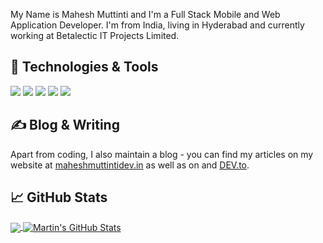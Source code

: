 


My Name is Mahesh Muttinti and I'm a Full Stack Mobile and Web Application Developer. I'm from India, living in Hyderabad and currently working at Betalectic IT Projects Limited.

## 🔧 Technologies & Tools
![](https://img.shields.io/badge/OS-Linux-informational?style=flat&logo=linux&logoColor=white&color=2bbc8a)
![](https://img.shields.io/badge/Code-Python-informational?style=flat&logo=python&logoColor=white&color=2bbc8a)
![](https://img.shields.io/badge/Code-JavaScript-informational?style=flat&logo=javascript&logoColor=white&color=2bbc8a)
![](https://img.shields.io/badge/Shell-Bash-informational?style=flat&logo=gnu-bash&logoColor=white&color=2bbc8a)
![](https://img.shields.io/badge/Tools-PostgreSQL-informational?style=flat&logo=postgresql&logoColor=white&color=2bbc8a)

## &#x270d; Blog & Writing

Apart from coding, I also maintain a blog - you can find my articles on my website at [maheshmuttintidev.in](https://maheshmuttintidev.in) as well as on  and [DEV.to](https://dev.to/maheshmuttinti).



## &#x1f4c8; GitHub Stats

<a href="https://github.com/maheshmuttinti/maheshmuttinti">
  <img align="center" src="https://github-readme-stats.vercel.app/api/top-langs/?username=maheshmuttinti&hide=java,html,tex&title_color=ffffff&text_color=c9cacc&icon_color=2bbc8a&bg_color=1d1f21&langs_count=3" />
</a>
<a href="https://github.com/maheshmuttinti/maheshmuttinti">
  <img align="center" src="https://github-readme-stats.vercel.app/api?username=maheshmuttinti&show_icons=true&line_height=27&count_private=true&title_color=ffffff&text_color=c9cacc&icon_color=2bbc8a&bg_color=1d1f21" alt="Martin's GitHub Stats" />
</a>


<!-- links to social media icons -->

<!-- icons with padding -->

[1.1]: http://i.imgur.com/tXSoThF.png (twitter icon with padding)
[2.1]: http://i.imgur.com/0o48UoR.png (github icon with padding)

<!-- icons without padding -->

[1.2]: http://i.imgur.com/wWzX9uB.png (twitter icon without padding)
[2.2]: http://i.imgur.com/9I6NRUm.png (github icon without padding)
[3.2]: https://raw.githubusercontent.com/maheshmuttinti/maheshmuttinti/master/linkedin-3-16.png (LinkedIn icon without padding)


<!-- links to your social media accounts -->

[1]: https://twitter.com/mmuttinti
[2]: https://github.com/maheshmuttinti


<!-- Resources -->
<!-- Icons: https://simpleicons.org/ -->
<!-- GitHub Stats: https://github.com/maheshmuttinti/github-readme-stats -->
<!-- Emojis: https://emojipedia.org/emoji/ -->
<!-- HTML Emojis: https://www.fileformat.info/index.htm -->
<!-- Shields: https://shields.io/ -->
<!-- Awesome GitHub Profile README: https://github.com/maheshmuttinti/awesome-github-profile-readme -->
